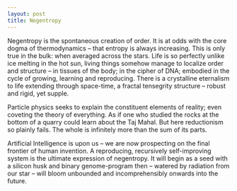 ```yaml
---
layout: post
title: Negentropy
---
```


Negentropy is the spontaneous creation of order. It is at odds with the core dogma of thermodynamics – that entropy is always increasing. This is only true in the bulk: when averaged across the stars. Life is so perfectly unlike ice melting in the hot sun, living things somehow manage to localize order and structure – in tissues of the body; in the cipher of DNA; embodied in the cycle of growing, learning and reproducing. There is a crystalline eternalism to life extending through space-time, a fractal tensegrity structure – robust and rigid, yet supple.

Particle physics seeks to explain the constituent elements of reality; even coveting the theory of everything. As if one who studied the rocks at the bottom of a quarry could learn about the Taj Mahal. But here reductionism so plainly fails. The whole is infinitely more than the sum of its parts.

Artificial Intelligence is upon us – we are now prospecting on the final frontier of human invention. A reproducing, recursively self-improving system is the ultimate expression of negentropy. It will begin as a seed with a silicon husk and binary genome-program then – watered by radiation from our star – will bloom unbounded and incomprehensibly onwards into the future. <i style="color: #6b6b6b; padding-left: .75em" class="fa fa-file"></i>
